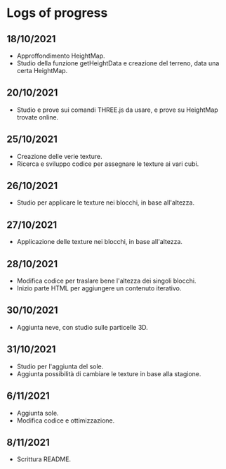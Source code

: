 # Logs of progress
## 18/10/2021
- Approffondimento HeightMap.
- Studio della funzione getHeightData e creazione del terreno, data una certa HeightMap.
## 20/10/2021
- Studio e prove sui comandi THREE.js da usare, e prove su HeightMap trovate online.
## 25/10/2021
- Creazione delle verie texture.
- Ricerca e sviluppo codice per assegnare le texture ai vari cubi.
## 26/10/2021
- Studio per applicare le texture nei blocchi, in base all'altezza.
## 27/10/2021
- Applicazione delle texture nei blocchi, in base all'altezza. 
## 28/10/2021
- Modifica codice per traslare bene l'altezza dei singoli blocchi.
- Inizio parte HTML per aggiungere un contenuto iterativo.
## 30/10/2021
- Aggiunta neve, con studio sulle particelle 3D.
## 31/10/2021
- Studio per l'aggiunta del sole.
- Aggiunta possibilità di cambiare le texture in base alla stagione.
## 6/11/2021
- Aggiunta sole.
- Modifica codice e ottimizzazione.
## 8/11/2021 
- Scrittura README.
